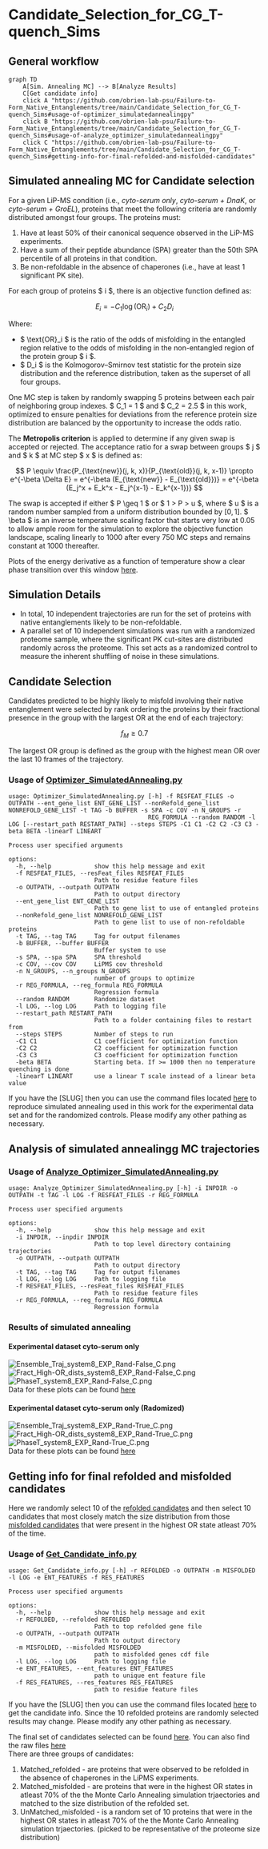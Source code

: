 # Candidate_Selection_for_CG_T-quench_Sims  

## General workflow
```mermaid
graph TD
    A[Sim. Annealing MC] --> B[Analyze Results]
    C[Get candidate info]
    click A "https://github.com/obrien-lab-psu/Failure-to-Form_Native_Entanglements/tree/main/Candidate_Selection_for_CG_T-quench_Sims#usage-of-optimizer_simulatedannealingpy"
    click B "https://github.com/obrien-lab-psu/Failure-to-Form_Native_Entanglements/tree/main/Candidate_Selection_for_CG_T-quench_Sims#usage-of-analyze_optimizer_simulatedannealingpy"
    click C "https://github.com/obrien-lab-psu/Failure-to-Form_Native_Entanglements/tree/main/Candidate_Selection_for_CG_T-quench_Sims#getting-info-for-final-refolded-and-misfolded-candidates"
``` 

## Simulated annealing MC for Candidate selection

For a given LiP-MS condition (i.e., *cyto-serum only*, *cyto-serum + DnaK*, or *cyto-serum + GroEL*), proteins that meet the following criteria are randomly distributed amongst four groups. The proteins must:

1. Have at least 50% of their canonical sequence observed in the LiP-MS experiments.
2. Have a sum of their peptide abundance (SPA) greater than the 50th SPA percentile of all proteins in that condition.
3. Be non-refoldable in the absence of chaperones (i.e., have at least 1 significant PK site).

For each group of proteins $ i $, there is an objective function defined as:

$$
E_i = -C_1 \log(\text{OR}_i) + C_2 D_i
$$

Where:
- $ \text{OR}_i $ is the ratio of the odds of misfolding in the entangled region relative to the odds of misfolding in the non-entangled region of the protein group $ i $.
- $ D_i $ is the Kolmogorov–Smirnov test statistic for the protein size distribution and the reference distribution, taken as the superset of all four groups.

One MC step is taken by randomly swapping 5 proteins between each pair of neighboring group indexes. $ C_1 = 1 $ and $ C_2 = 2.5 $ in this work, optimized to ensure penalties for deviations from the reference protein size distribution are balanced by the opportunity to increase the odds ratio.

The **Metropolis criterion** is applied to determine if any given swap is accepted or rejected. The acceptance ratio for a swap between groups $ j $ and $ k $ at MC step $ x $ is defined as:

$$
P \equiv \frac{P_{\text{new}}(j, k, x)}{P_{\text{old}}(j, k, x-1)} \propto e^{-\beta \Delta E} = e^{-\beta (E_{\text{new}} - E_{\text{old}})} = e^{-\beta (E_j^x + E_k^x - E_j^{x-1} - E_k^{x-1})}
$$

The swap is accepted if either $ P \geq 1 $ or $ 1 > P > u $, where $ u $ is a random number sampled from a uniform distribution bounded by $[0, 1]$. $ \beta $ is an inverse temperature scaling factor that starts very low at 0.05 to allow ample room for the simulation to explore the objective function landscape, scaling linearly to 1000 after every 750 MC steps and remains constant at 1000 thereafter.

Plots of the energy derivative as a function of temperature show a clear phase transition over this window [here](Figures/Rand-False/EXP/PhaseT_system8_EXP_Rand-False_C.png).

## Simulation Details
- In total, 10 independent trajectories are run for the set of proteins with native entanglements likely to be non-refoldable.
- A parallel set of 10 independent simulations was run with a randomized proteome sample, where the significant PK cut-sites are distributed randomly across the proteome. This set acts as a randomized control to measure the inherent shuffling of noise in these simulations.

## Candidate Selection
Candidates predicted to be highly likely to misfold involving their native entanglement were selected by rank ordering the proteins by their fractional presence in the group with the largest OR at the end of each trajectory:

$$
f_M \geq 0.7
$$

The largest OR group is defined as the group with the highest mean OR over the last 10 frames of the trajectory.

### Usage of [Optimizer_SimulatedAnnealing.py](src/data/Optimizer_SimulatedAnnealing.py)
```
usage: Optimizer_SimulatedAnnealing.py [-h] -f RESFEAT_FILES -o OUTPATH --ent_gene_list ENT_GENE_LIST --nonRefold_gene_list NONREFOLD_GENE_LIST -t TAG -b BUFFER -s SPA -c COV -n N_GROUPS -r
                                       REG_FORMULA --random RANDOM -l LOG [--restart_path RESTART_PATH] --steps STEPS -C1 C1 -C2 C2 -C3 C3 -beta BETA -linearT LINEART

Process user specified arguments

options:
  -h, --help            show this help message and exit
  -f RESFEAT_FILES, --resFeat_files RESFEAT_FILES
                        Path to residue feature files
  -o OUTPATH, --outpath OUTPATH
                        Path to output directory
  --ent_gene_list ENT_GENE_LIST
                        Path to gene list to use of entangled proteins
  --nonRefold_gene_list NONREFOLD_GENE_LIST
                        Path to gene list to use of non-refoldable proteins
  -t TAG, --tag TAG     Tag for output filenames
  -b BUFFER, --buffer BUFFER
                        Buffer system to use
  -s SPA, --spa SPA     SPA threshold
  -c COV, --cov COV     LiPMS cov threshold
  -n N_GROUPS, --n_groups N_GROUPS
                        number of groups to optimize
  -r REG_FORMULA, --reg_formula REG_FORMULA
                        Regression formula
  --random RANDOM       Randomize dataset
  -l LOG, --log LOG     Path to logging file
  --restart_path RESTART_PATH
                        Path to a folder containing files to restart from
  --steps STEPS         Number of steps to run
  -C1 C1                C1 coefficient for optimization function
  -C2 C2                C2 coefficient for optimization function
  -C3 C3                C3 coefficient for optimization function
  -beta BETA            Starting beta. If >= 1000 then no temperature quenching is done
  -linearT LINEART      use a linear T scale instead of a linear beta value
```

If you have the [SLUG] then you can use the command files located [here](src/comman_lists/Optimizer_SimulatedAnnealing_wCutControl_system8.cmds) to reproduce simulated annealing used in this work for the experimental data set and for the randomized controls. Please modify any other pathing as necessary. 

## Analysis of simulated annealingg MC trajectories
### Usage of [Analyze_Optimizer_SimulatedAnnealing.py](src/data/Analyze_Optimizer_SimulatedAnnealing.py)
```
usage: Analyze_Optimizer_SimulatedAnnealing.py [-h] -i INPDIR -o OUTPATH -t TAG -l LOG -f RESFEAT_FILES -r REG_FORMULA

Process user specified arguments

options:
  -h, --help            show this help message and exit
  -i INPDIR, --inpdir INPDIR
                        Path to top level directory containing trajectories
  -o OUTPATH, --outpath OUTPATH
                        Path to output directory
  -t TAG, --tag TAG     Tag for output filenames
  -l LOG, --log LOG     Path to logging file
  -f RESFEAT_FILES, --resFeat_files RESFEAT_FILES
                        Path to residue feature files
  -r REG_FORMULA, --reg_formula REG_FORMULA
                        Regression formula
```

### Results of simulated annealing
#### Experimental dataset cyto-serum only
![Ensemble_Traj_system8_EXP_Rand-False_C.png](Figures/Rand-False/EXP/Ensemble_Traj_system8_EXP_Rand-False_C.png)  
![Fract_High-OR_dists_system8_EXP_Rand-False_C.png](Figures/Rand-False/EXP/Fract_High-OR_dists_system8_EXP_Rand-False_C.png)  
![PhaseT_system8_EXP_Rand-False_C.png](Figures/Rand-False/EXP/PhaseT_system8_EXP_Rand-False_C.png)  
Data for these plots can be found [here](data/Rand-False/EXP/)  

#### Experimental dataset cyto-serum only (Radomized)
![Ensemble_Traj_system8_EXP_Rand-True_C.png](Figures/Rand-True/EXP/Ensemble_Traj_system8_EXP_Rand-True_C.png)  
![Fract_High-OR_dists_system8_EXP_Rand-True_C.png](Figures/Rand-True/EXP/Fract_High-OR_dists_system8_EXP_Rand-True_C.png)  
![PhaseT_system8_EXP_Rand-True_C.png](Figures/Rand-True/EXP/PhaseT_system8_EXP_Rand-True_C.png)  
Data for these plots can be found [here](data/Rand-True/EXP/)  

## Getting info for final refolded and misfolded candidates 
Here we randomly select 10 of the [refolded candidates](../Processing_LiP-MS_data/data/Refolded/EXP_all/ALL_Refolded.csv) and then select 10 candidates that most closely match the size distribution from those [misfolded candidates](data/Rand-False/EXP/Fract_High-OR_Cdists_system8_EXP_Rand-False_C.csv) that were present in the highest OR state atleast 70% of the time.  

### Usage of [Get_Candidate_info.py](src/data/Get_Candidate_info.py)
```
usage: Get_Candidate_info.py [-h] -r REFOLDED -o OUTPATH -m MISFOLDED -l LOG -e ENT_FEATURES -f RES_FEATURES

Process user specified arguments

options:
  -h, --help            show this help message and exit
  -r REFOLDED, --refolded REFOLDED
                        Path to top refolded gene file
  -o OUTPATH, --outpath OUTPATH
                        Path to output directory
  -m MISFOLDED, --misfolded MISFOLDED
                        path to misfolded genes cdf file
  -l LOG, --log LOG     Path to logging file
  -e ENT_FEATURES, --ent_features ENT_FEATURES
                        path to unique ent feature file
  -f RES_FEATURES, --res_features RES_FEATURES
                        path to residue feature files
``` 
If you have the [SLUG] then you can use the command files located [here](src/comman_lists/Get_Candidate_info.cmds) to get the candidate info. Since the 10 refolded proteins are randomly selected results may change. Please modify any other pathing as necessary. 

The final set of candidates selected can be found [here](data/Simulation_candidate_summary.xlsx). You can also find the raw files [here](data/Get_Candidate_info/)  
There are three groups of candidates:  
1. Matched_refolded - are proteins that were observed to be refolded in the absence of chaperones in the LiPMS experiments.  
2. Matched_misfolded - are proteins that were in the highest OR states in atleast 70% of the the Monte Carlo Annealing simulation trjaectories and matched to the size distribution of the refolded set.  
3. UnMatched_misfolded - is a random set of 10 proteins that were in the highest OR states in atleast 70% of the the Monte Carlo Annealing simulation trjaectories.  (picked to be representative of the proteome size distribution)  